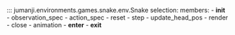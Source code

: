::: jumanji.environments.games.snake.env.Snake
    selection:
      members:
        - __init__
        - observation_spec
        - action_spec
        - reset
        - step
        - update_head_pos
        - render
        - close
        - animation
        - __enter__
        - __exit__

